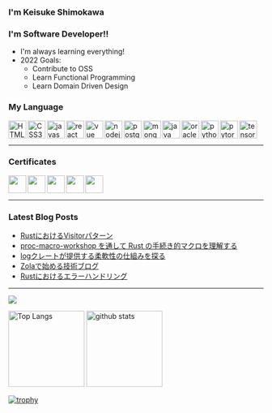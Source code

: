 ### I'm Keisuke Shimokawa

<!-- [![Twitter Follow](https://img.shields.io/twitter/follow/codeSTACKr?color=1DA1F2&logo=twitter&style=for-the-badge)](https://twitter.com/intent/follow?original_referer=https%3A%2F%2Fgithub.com%2FcodeSTACKr&screen_name=shimopino) -->

### I'm Software Developer!!

- I'm always learning everything!
- 2022 Goals:
    - Contribute to OSS
    - Learn Functional Programming
    - Learn Domain Driven Design

### My Language

<img align="left" alt="HTML5" width="35px" height="35px" src="https://cdn.svgporn.com/logos/html-5.svg" />
<img align="left" alt="CSS3" width="35px" height="35px" src="https://cdn.svgporn.com/logos/css-3.svg" />
<img align="left" alt="javascript" width="35px" height="35px" src="https://cdn.svgporn.com/logos/javascript.svg" />
<img align="left" alt="react" width="35px" height="35px" src="https://cdn.svgporn.com/logos/react.svg" />
<img align="left" alt="vue" width="35px" height="35px" src="https://cdn.svgporn.com/logos/vue.svg" />
<img align="left" alt="nodejs" width="35px" height="35px" src="https://cdn.svgporn.com/logos/nodejs.svg" />
<img align="left" alt="postgresql" width="35px" height="35px" src="https://cdn.svgporn.com/logos/postgresql.svg" />
<img align="left" alt="mongodb" width="35px" height="35px" src="https://cdn.svgporn.com/logos/mongodb.svg" />
<img align="left" alt="java" width="35px" height="35px" src="https://cdn.svgporn.com/logos/java.svg" />
<img align="left" alt="oracle" width="35px" height="35px" src="https://cdn.svgporn.com/logos/oracle.svg" />
<img align="left" alt="python" width="35px" height="35px" src="https://cdn.svgporn.com/logos/python.svg" />
<img align="left" alt="pytorch" width="35px" height="35px" src="https://cdn.svgporn.com/logos/pytorch.svg" />
<img align="left" alt="tensorflow" width="35px"height="35px"  src="https://cdn.svgporn.com/logos/tensorflow.svg" />

<br />
<br />

---

### Certificates

<img align="left" width="35px" height="35px" src="https://user-images.githubusercontent.com/33191285/220005728-d5349ef1-ff24-4741-a36f-9597e8450dfd.png">
<img align="left" width="35px" height="35px" src="https://user-images.githubusercontent.com/33191285/220005842-63223d96-4933-4d9c-aa25-c27e233980b1.png">
<img align="left" width="35px" height="35px" src="https://user-images.githubusercontent.com/33191285/220005852-c94e0adf-8450-438a-bb3d-efb51e5dd69b.png">
<img align="left" width="35px" height="35px" src="https://user-images.githubusercontent.com/33191285/220008276-bab86f81-3638-4ab7-a725-03437b076e4e.png">
<img align="left" width="35px" height="35px" src="https://user-images.githubusercontent.com/33191285/221154311-7b7f22c5-1587-4ba0-b3cc-faa274c23626.png">

<br />
<br />

---

### Latest Blog Posts
<!-- BLOG-POST-LIST:START -->
- [RustにおけるVisitorパターン](https://zenn.dev/shimopino/articles/visitor-patterns-in-rust)
- [proc-macro-workshop を通して Rust の手続き的マクロを理解する](https://shimopino.github.io/blog/proc-macro-workshop-builder/)
- [logクレートが提供する柔軟性の仕組みを探る](https://shimopino.github.io/blog/logging-in-rust/)
- [Zolaで始める技術ブログ](https://shimopino.github.io/blog/crafting-tech-blog-with-zola/)
- [Rustにおけるエラーハンドリング](https://zenn.dev/shimopino/articles/understand-rust-error-handling)
<!-- BLOG-POST-LIST:END -->

---

![](https://github-profile-summary-cards.vercel.app/api/cards/profile-details?username=shimopino&theme=vue)

<p align="left"> 
  <img alt="Top Langs" height="150px" src="https://github-readme-stats.vercel.app/api/top-langs/?username=shimopino&theme=vue&layout=compact&show_icons=true" />
  <img alt="github stats" height="150px" src="https://github-readme-stats.vercel.app/api?username=shimopino&theme=vue&show_icons=ture" />
</p>

[![trophy](https://github-profile-trophy.vercel.app/?username=shimopino&column=7
)](https://github.com/ryo-ma/github-profile-trophy)
